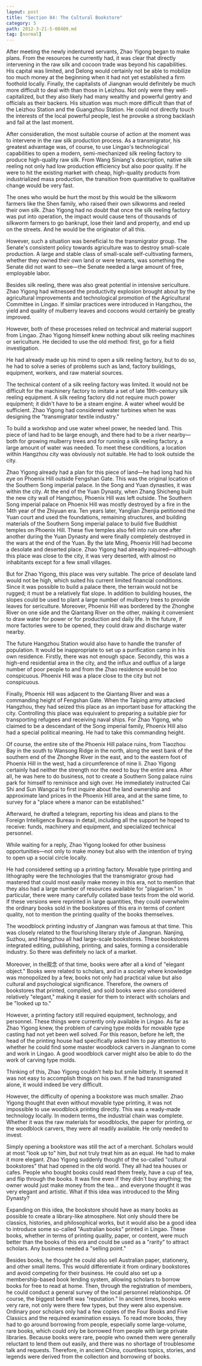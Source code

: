 ```yaml
---
layout: post
title: "Section 84: The Cultural Bookstore"
category: 5
path: 2012-3-21-5-08400.md
tag: [normal]
---
```


After meeting the newly indentured servants, Zhao Yigong began to make plans. From the resources he currently had, it was clear that directly intervening in the raw silk and cocoon trade was beyond his capabilities. His capital was limited, and Delong would certainly not be able to mobilize too much money at the beginning when it had not yet established a firm foothold locally. Finally, the capitalists of Jiangnan would definitely be much more difficult to deal with than those in Leizhou. Not only were they well-capitalized, but they also likely had many wealthy and powerful gentry and officials as their backers. His situation was much more difficult than that of the Leizhou Station and the Guangzhou Station. He could not directly touch the interests of the local powerful people, lest he provoke a strong backlash and fail at the last moment.

After consideration, the most suitable course of action at the moment was to intervene in the raw silk production process. As a transmigrator, his greatest advantage was, of course, to use Lingao's technological capabilities to open a modern, semi-mechanized silk reeling factory to produce high-quality raw silk. From Wang Siniang's description, native silk reeling not only had low production efficiency but also poor quality. If he were to hit the existing market with cheap, high-quality products from industrialized mass production, the transition from quantitative to qualitative change would be very fast.

The ones who would be hurt the most by this would be the silkworm farmers like the Shen family, who raised their own silkworms and reeled their own silk. Zhao Yigong had no doubt that once the silk reeling factory was put into operation, the impact would cause tens of thousands of silkworm farmers to go bankrupt, lose their land and property, and end up on the streets. And he would be the originator of all this.

However, such a situation was beneficial to the transmigrator group. The Senate's consistent policy towards agriculture was to destroy small-scale production. A large and stable class of small-scale self-cultivating farmers, whether they owned their own land or were tenants, was something the Senate did not want to see—the Senate needed a large amount of free, employable labor.

Besides silk reeling, there was also great potential in intensive sericulture. Zhao Yigong had witnessed the productivity explosion brought about by the agricultural improvements and technological promotion of the Agricultural Committee in Lingao. If similar practices were introduced in Hangzhou, the yield and quality of mulberry leaves and cocoons would certainly be greatly improved.

However, both of these processes relied on technical and material support from Lingao. Zhao Yigong himself knew nothing about silk reeling machines or sericulture. He decided to use the old method: first, go for a field investigation.

He had already made up his mind to open a silk reeling factory, but to do so, he had to solve a series of problems such as land, factory buildings, equipment, workers, and raw material sources.

The technical content of a silk reeling factory was limited. It would not be difficult for the machinery factory to imitate a set of late 19th-century silk reeling equipment. A silk reeling factory did not require much power equipment; it didn't have to be a steam engine. A water wheel would be sufficient. Zhao Yigong had considered water turbines when he was designing the "transmigrator textile industry."

To build a workshop and use water wheel power, he needed land. This piece of land had to be large enough, and there had to be a river nearby—both for growing mulberry trees and for running a silk reeling factory, a large amount of water was needed. To meet these conditions, a location within Hangzhou city was obviously not suitable. He had to look outside the city.

Zhao Yigong already had a plan for this piece of land—he had long had his eye on Phoenix Hill outside Fengshan Gate. This was the original location of the Southern Song imperial palace. In the Song and Yuan dynasties, it was within the city. At the end of the Yuan Dynasty, when Zhang Shicheng built the new city wall of Hangzhou, Phoenix Hill was left outside. The Southern Song imperial palace on Phoenix Hill was mostly destroyed by a fire in the 14th year of the Zhiyuan era. Ten years later, Yanglian Zhenjia petitioned the Yuan court and used the foundations, remaining structures, and building materials of the Southern Song imperial palace to build five Buddhist temples on Phoenix Hill. These five temples also fell into ruin one after another during the Yuan Dynasty and were finally completely destroyed in the wars at the end of the Yuan. By the late Ming, Phoenix Hill had become a desolate and deserted place. Zhao Yigong had already inquired—although this place was close to the city, it was very deserted, with almost no inhabitants except for a few small villages.

But for Zhao Yigong, this place was very suitable. The price of desolate land would not be high, which suited his current limited financial conditions. Since it was possible to build a palace there, the terrain would not be rugged; it must be a relatively flat slope. In addition to building houses, the slopes could be used to plant a large number of mulberry trees to provide leaves for sericulture. Moreover, Phoenix Hill was bordered by the Zhonghe River on one side and the Qiantang River on the other, making it convenient to draw water for power or for production and daily life. In the future, if more factories were to be opened, they could draw and discharge water nearby.

The future Hangzhou Station would also have to handle the transfer of population. It would be inappropriate to set up a purification camp in his own residence. Firstly, there was not enough space. Secondly, this was a high-end residential area in the city, and the influx and outflux of a large number of poor people to and from the Zhao residence would be too conspicuous. Phoenix Hill was a place close to the city but not conspicuous.

Finally, Phoenix Hill was adjacent to the Qiantang River and was a commanding height of Fengshan Gate. When the Taiping army attacked Hangzhou, they had seized this place as an important base for attacking the city. Controlling this place was equivalent to preparing a suitable pier for transporting refugees and receiving naval ships. For Zhao Yigong, who claimed to be a descendant of the Song imperial family, Phoenix Hill also had a special political meaning. He had to take this commanding height.

Of course, the entire site of the Phoenix Hill palace ruins, from Tiaozhou Bay in the south to Wansong Ridge in the north, along the west bank of the southern end of the Zhonghe River in the east, and to the eastern foot of Phoenix Hill in the west, had a circumference of nine li. Zhao Yigong certainly had neither the strength nor the need to buy the entire area. After all, he was here to do business, not to create a Southern Song palace ruins park for himself to reminisce and sigh over. He immediately instructed Cai Shi and Sun Wangcai to first inquire about the land ownership and approximate land prices in the Phoenix Hill area, and at the same time, to survey for a "place where a manor can be established."

Afterward, he drafted a telegram, reporting his ideas and plans to the Foreign Intelligence Bureau in detail, including all the support he hoped to receive: funds, machinery and equipment, and specialized technical personnel.

While waiting for a reply, Zhao Yigong looked for other business opportunities—not only to make money but also with the intention of trying to open up a social circle locally.

He had considered setting up a printing factory. Movable type printing and lithography were the technologies that the transmigrator group had mastered that could most easily make money in this era, not to mention that they also had a large number of resources available for "plagiarism." In particular, there were many carefully collated base texts from the old world. If these versions were reprinted in large quantities, they could overwhelm the ordinary books sold in the bookstores of this era in terms of content quality, not to mention the printing quality of the books themselves.

The woodblock printing industry of Jiangnan was famous at that time. This was closely related to the flourishing literary style of Jiangnan. Nanjing, Suzhou, and Hangzhou all had large-scale bookstores. These bookstores integrated editing, publishing, printing, and sales, forming a considerable industry. So there was definitely no lack of a market.

Moreover, in the观念 of that time, books were after all a kind of "elegant object." Books were related to scholars, and in a society where knowledge was monopolized by a few, books not only had practical value but also cultural and psychological significance. Therefore, the owners of bookstores that printed, compiled, and sold books were also considered relatively "elegant," making it easier for them to interact with scholars and be "looked up to."

However, a printing factory still required equipment, technology, and personnel. These things were currently only available in Lingao. As far as Zhao Yigong knew, the problem of carving type molds for movable type casting had not yet been well solved. For this reason, before he left, the head of the printing house had specifically asked him to pay attention to whether he could find some master woodblock carvers in Jiangnan to come and work in Lingao. A good woodblock carver might also be able to do the work of carving type molds.

Thinking of this, Zhao Yigong couldn't help but smile bitterly. It seemed it was not easy to accomplish things on his own. If he had transmigrated alone, it would indeed be very difficult.

However, the difficulty of opening a bookstore was much smaller. Zhao Yigong thought that even without movable type printing, it was not impossible to use woodblock printing directly. This was a ready-made technology locally. In modern terms, the industrial chain was complete. Whether it was the raw materials for woodblocks, the paper for printing, or the woodblock carvers, they were all readily available. He only needed to invest.

Simply opening a bookstore was still the act of a merchant. Scholars would at most "look up to" him, but not truly treat him as an equal. He had to make it more elegant. Zhao Yigong suddenly thought of the so-called "cultural bookstores" that had opened in the old world. They all had tea houses or cafes. People who bought books could read them freely, have a cup of tea, and flip through the books. It was fine even if they didn't buy anything; the owner would just make money from the tea... and everyone thought it was very elegant and artistic. What if this idea was introduced to the Ming Dynasty?

Expanding on this idea, the bookstore should have as many books as possible to create a library-like atmosphere. Not only should there be classics, histories, and philosophical works, but it would also be a good idea to introduce some so-called "Australian books" printed in Lingao. These books, whether in terms of printing quality, paper, or content, were much better than the books of this era and could be used as a "rarity" to attract scholars. Any business needed a "selling point."

Besides books, he thought he could also sell Australian paper, stationery, and other small items. This would differentiate it from ordinary bookstores and avoid competing for their business. He could also set up a membership-based book lending system, allowing scholars to borrow books for free to read at home. Then, through the registration of members, he could conduct a general survey of the local personnel relationships. Of course, the biggest benefit was "reputation." In ancient times, books were very rare, not only were there few types, but they were also expensive. Ordinary poor scholars only had a few copies of the Four Books and Five Classics and the required examination essays. To read more books, they had to go around borrowing from people, especially some large-volume, rare books, which could only be borrowed from people with large private libraries. Because books were rare, people who owned them were generally reluctant to lend them out easily, and there was no shortage of troublesome talk and requests. Therefore, in ancient China, countless topics, stories, and legends were derived from the collection and borrowing of books.